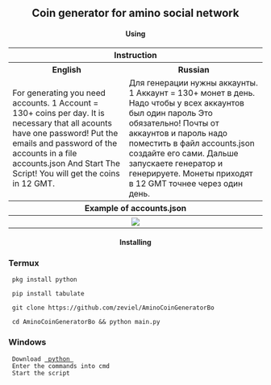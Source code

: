 <body>
	<h2 align="center"> Coin generator for amino social network </h2>
	<div>
		<h4 align="center"> Using </h4>
		<table>
			<tr> <th colspan="2">Instruction</th> </tr>
			<tr>
				<th>English</th>
				<th>Russian</th>
			</tr>
			<tr>
				<td> For generating you need accounts. 1 Account = 130+ coins per day. It is necessary that all acounts have one password! Put the emails and password of the accounts in a file accounts.json And Start The Script! You will get the coins in 12 GMT. </td>
				<td> Для генерации нужны аккаунты. 1 Аккаунт = 130+ монет в день. Надо чтобы у всех аккаунтов был один пароль Это обязательно! Почты от аккаунтов и пароль надо поместить в файл accounts.json создайте его сами. Дальше запускаете генератор и генерируете. Монеты приходят в 12 GMT точнее через один день. </td>
			</tr>
			<tr>  <th colspan="2">Example of accounts.json</th> </tr>
			<tr>
				<th colspan="2"> <img src="https://i.ibb.co/vvxjMhL/IMG-20211127-170135.jpg"> </th>
			</tr>
		</table>
	<h4 align="center"> Installing </h4>
	<h3> Termux </h3>
	<div>
		<code> pkg install python </code> <br>
		<code> <br> pip install tabulate </code> <br>
		<code> <br> git clone https://github.com/zeviel/AminoCoinGeneratorBo </code> <br>
		<code> <br> cd AminoCoinGeneratorBo && python main.py </code> <br>
	</div>
	<div>
		<h3> Windows </h3>
		<code> Download <a href="https://www.python.org"> python </a> </code> <br>
		<code> Enter the commands into cmd </code> <br>
		<code> Start the script </code>
	</div>
</body>
